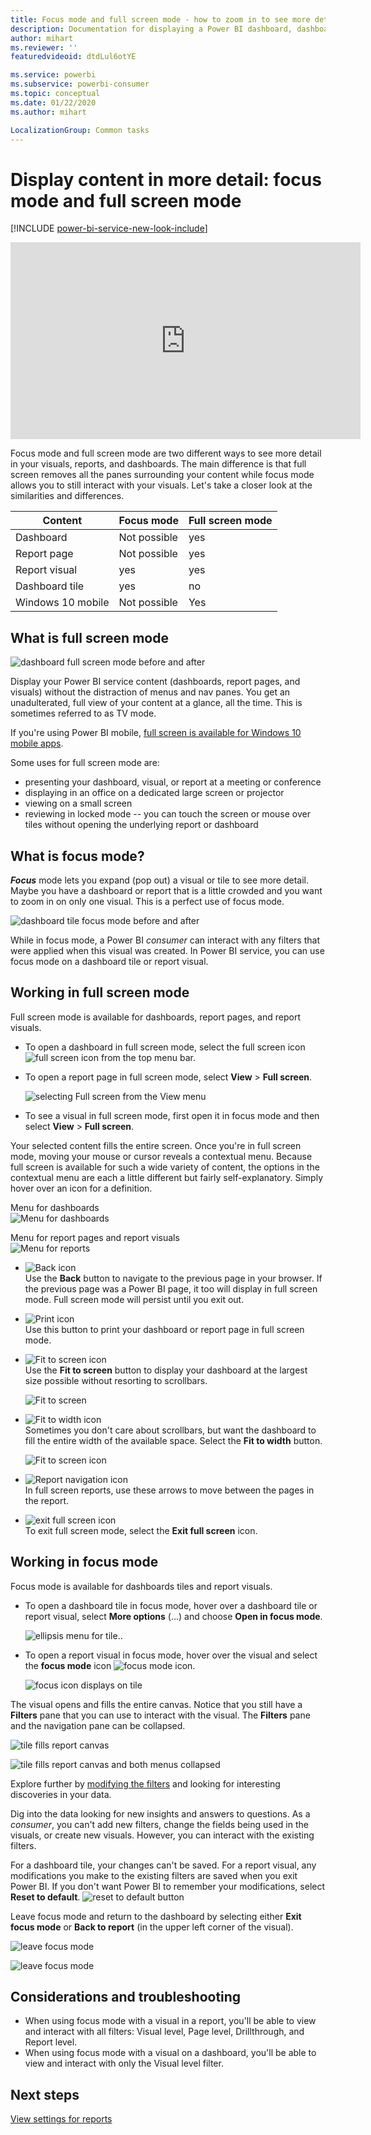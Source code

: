 ```yaml
---
title: Focus mode and full screen mode - how to zoom in to see more detail
description: Documentation for displaying a Power BI dashboard, dashboard tile, report, or report visual in focus mode or full screen mode
author: mihart
ms.reviewer: ''
featuredvideoid: dtdLul6otYE

ms.service: powerbi
ms.subservice: powerbi-consumer
ms.topic: conceptual
ms.date: 01/22/2020
ms.author: mihart

LocalizationGroup: Common tasks
---
```


# Display content in more detail: focus mode and full screen mode

[!INCLUDE [power-bi-service-new-look-include](../includes/power-bi-service-new-look-include.md)]    

<iframe width="560" height="315" src="https://www.youtube.com/embed/dtdLul6otYE" frameborder="0" allowfullscreen></iframe>

Focus mode and full screen mode are two different ways to see more detail in your visuals, reports, and dashboards.  The main difference is that full screen removes all the panes surrounding your content while focus mode allows you to still interact with your visuals. Let's take a closer look at the similarities and differences.  

|Content    | Focus mode  |Full screen mode  |
|---------|---------|----------------------|
|Dashboard     |   Not possible     | yes |
|Report page   | Not possible  | yes|
|Report visual | yes    | yes |
|Dashboard tile | yes    | no |
|Windows 10 mobile | Not possible | Yes |

## What is full screen mode

![dashboard full screen mode before and after](media/end-user-focus/power-bi-dashboards-focus.png)

Display your Power BI service content (dashboards, report pages, and visuals) without the distraction of menus and nav panes.  You get an unadulterated, full view of your content at a glance, all the time. This is sometimes referred to as TV mode.   

If you're using Power BI mobile, [full screen is available for Windows 10 mobile apps](./mobile/mobile-windows-10-app-presentation-mode.md). 

Some uses for full screen mode are:

* presenting your dashboard, visual, or report at a meeting or conference
* displaying in an office on a dedicated large screen or projector
* viewing on a small screen
* reviewing in locked mode -- you can touch the screen or mouse over tiles without opening the underlying report or dashboard

## What is focus mode?

***Focus*** mode lets you expand (pop out) a visual or tile to see more detail.  Maybe you have a dashboard or report that is a little crowded and you want to zoom in on only one visual.  This is a perfect use of focus mode.  

![dashboard tile focus mode before and after](media/end-user-focus/power-bi-compare-dash.png)

While in focus mode, a Power BI *consumer* can interact with any filters that were applied when this visual was created.  In Power BI service, you can use focus mode on a dashboard tile or report visual.

## Working in full screen mode

Full screen mode is available for dashboards, report pages, and report visuals. 

- To open a dashboard in full screen mode, select the full screen icon ![full screen icon](media/end-user-focus/power-bi-full-screen-icon.png) from the top menu bar. 

- To open a report page in full screen mode, select **View** > **Full screen**.

    ![selecting Full screen from the View menu](media/end-user-focus/power-bi-view.png)


- To see a visual in full screen mode, first open it in focus mode and then select **View** > **Full screen**.  


Your selected content fills the entire screen.    Once you're in full screen mode, moving  your mouse or cursor reveals a contextual menu. Because full screen is available for such a wide variety of content, the options in the contextual menu are each a little different but fairly self-explanatory.  Simply hover over an icon for a definition.

Menu for dashboards    
![Menu for dashboards](media/end-user-focus/power-bi-full-screen-dash.png)    

Menu for report pages and report visuals    
![Menu for reports](media/end-user-focus/power-bi-report-full-screen.png)    

  * ![Back icon](media/end-user-focus/power-bi-back-icon.png)    
  Use the **Back** button  to navigate to the previous page in your browser. If the previous page was a Power BI page, it too will display in full screen mode.  Full screen mode will persist until you exit out.

  * ![Print icon](media/end-user-focus/power-bi-print-icon.png)    
  Use this button to print your dashboard or report page in full screen mode.

  * ![Fit to screen icon](media/end-user-focus/power-bi-fit-to-screen-icon.png)    
    Use the **Fit to screen** button to display your dashboard at the largest size possible without resorting to scrollbars.  

    ![Fit to screen](media/end-user-focus/power-bi-fit-screen.png)

  * ![Fit to width icon](media/end-user-focus/power-bi-fit-width.png)       
    Sometimes you don't care about scrollbars, but want the dashboard to fill the entire width of the available space. Select the **Fit to width** button.    

    ![Fit to screen icon](media/end-user-focus/power-bi-fit-to-width-new.png)

  * ![Report navigation icon](media/end-user-focus/power-bi-report-nav2.png)       
    In full screen reports, use these arrows to move between the pages in the report.    
  * ![exit full screen icon](media/end-user-focus/exit-fullscreen-new.png)     
  To exit full screen mode, select the **Exit full screen** icon.

      

## Working in focus mode

Focus mode is available for dashboards tiles and report visuals. 

- To open a dashboard tile in focus mode, hover over a dashboard tile or report visual, select **More options** (...) and choose **Open in focus mode**.

    ![ellipsis menu for tile](media/end-user-focus/power-bi-dashboard-focus.png).. 

- To open a report visual in focus mode, hover over the visual and select the **focus mode** icon ![focus mode icon](media/end-user-focus/pbi_popout.jpg).  

   ![focus icon displays on tile](media/end-user-focus/power-bi-hover-focus-icon.png)



The visual opens and fills the entire canvas. Notice that you still have a **Filters** pane that you can use to interact with the visual. The **Filters** pane and the navigation pane can be collapsed.

   ![tile fills report canvas](media/end-user-focus/power-bi-focus-filter.png)


   ![tile fills report canvas and both menus collapsed](media/end-user-focus/power-bi-menu-collapse.png)  

Explore further by [modifying the filters](end-user-report-filter.md) and looking for interesting discoveries in your data.  

Dig into the data looking for new insights and answers to questions. As a *consumer*, you can't add new filters, change the fields being used in the visuals, or create new visuals.  However, you can interact with the existing filters. 

For a dashboard tile, your changes can't be saved. For a report visual, any modifications you make to the existing filters are saved when you exit Power BI. If  you don't want Power BI to remember your modifications, select **Reset to default**. ![reset to default button](media/end-user-focus/power-bi-resets.png)  

Leave focus mode and return to the dashboard by selecting either **Exit focus mode**  or **Back to report** (in the upper left corner of the visual).

![leave focus mode](media/end-user-focus/power-bi-exit.png)    

![leave focus mode](media/end-user-focus/power-bi-back-to-report.png)  

## Considerations and troubleshooting

* When using focus mode with a visual in a report, you'll be able to view and interact with all filters: Visual level, Page level, Drillthrough, and Report level.    
* When using focus mode with a visual on a dashboard, you'll be able to view and interact with only the Visual level filter.

## Next steps

[View settings for reports](end-user-report-view.md)